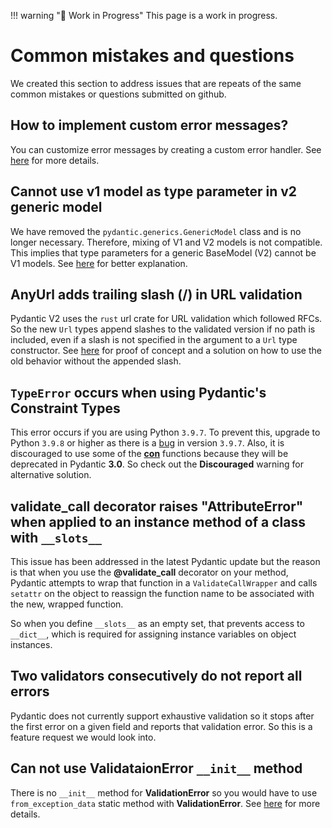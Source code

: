 !!! warning "🚧 Work in Progress"
    This page is a work in progress.

# Common mistakes and questions

We created this section to address issues that are repeats of the same common mistakes or questions submitted on github.

## How to implement custom error messages?

You can customize error messages by creating a custom error handler.
See [here](https://docs.pydantic.dev/latest/errors/errors/#customize-error-messages) for more details.

## Cannot use v1 model as type parameter in v2 generic model

We have removed the `pydantic.generics.GenericModel` class and is no longer necessary. Therefore, mixing of V1 and
V2 models is not compatible. This implies that type parameters for a generic BaseModel (V2) cannot be V1 models.
See [here](https://docs.pydantic.dev/latest/migration/#changes-to-pydanticgenericsgenericmodel) for better explanation.

## AnyUrl adds trailing slash (/) in URL validation

Pydantic V2 uses the `rust` url crate for URL validation which followed RFCs. So the new `Url` types append slashes to
the validated version if no path is included, even if a slash is not specified in the argument to a `Url` type
constructor.
See [here](https://docs.pydantic.dev/latest/migration/#url-and-dsn-types-in-pydanticnetworks-no-longer-inherit-from-str)
for proof of concept and a solution on how to use the old behavior without the appended slash.

## `TypeError` occurs when using Pydantic's Constraint Types

This error occurs if you are using Python `3.9.7`. To prevent this, upgrade to Python `3.9.8` or higher as there is a
[bug](https://bugs.python.org/issue45081) in version `3.9.7`. Also, it is discouraged to use some of the
[**con**](https://docs.pydantic.dev/latest/api/types/#pydantic.types.conint) functions because they will be deprecated
in Pydantic **3.0**. So check out the **Discouraged** warning for alternative solution.

## validate_call decorator raises "AttributeError" when applied to an instance method of a class with `__slots__`

This issue has been addressed in the latest Pydantic update but the reason is that when you use the **@validate_call**
decorator on your method, Pydantic attempts to wrap that function in a `ValidateCallWrapper` and calls `setattr` on
the object to reassign the function name to be associated with the new, wrapped function.

So when you define `__slots__` as an empty set, that prevents access to `__dict__`, which is required for assigning
instance variables on object instances.

## Two validators consecutively do not report all errors

Pydantic does not currently support exhaustive validation so it stops after the first error on a given field and
reports that validation error. So this is a feature request we would look into.

## Can not use **ValidataionError** `__init__` method

There is no `__init__` method for **ValidationError** so you would have to use `from_exception_data` static method
with **ValidationError**. See [here](https://docs.pydantic.dev/latest/api/pydantic_core/#pydantic_core.ValidationError)
for more details.

